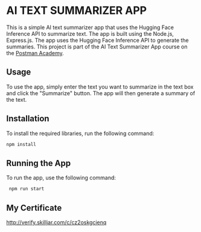# AI TEXT SUMMARIZER APP

This is a simple AI text summarizer app that uses the Hugging Face Inference API to summarize text. The app is built using the Node.js, Express.js. The app uses the Hugging Face Inference API to generate the summaries. This project is part of the AI Text Summarizer App course on the [Postman Academy](https://academy.postman.com/project-ai-text-summarizer).

## Usage
To use the app, simply enter the text you want to summarize in the text box and click the "Summarize" button. The app will then generate a summary of the text.

## Installation
To install the required libraries, run the following command:
```bash
npm install
```

## Running the App
To run the app, use the following command:
```bash
 npm run start
```
## My Certificate
http://verify.skilljar.com/c/cz2oskgcienq
